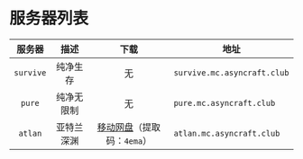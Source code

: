 ---
---

# 服务器列表

|   服务器   |      描述       |                                  下载                                  | 地址                         |
| :--------: | :-------------: | :--------------------------------------------------------------------: | ---------------------------- |
| `survive`  |    纯净生存     |                                   无                                   | `survive.mc.asyncraft.club`  |
|   `pure`   |   纯净无限制    |                                   无                                   | `pure.mc.asyncraft.club`     |
|   `atlan`    |  亚特兰深渊   | [移动网盘](https://caiyun.139.com/m/i?2eAjs8oprNG3o)（提取码：`4ema`） | `atlan.mc.asyncraft.club`      |
